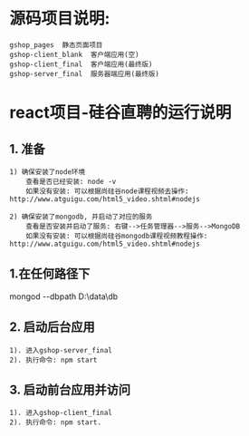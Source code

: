 # 源码项目说明:
	gshop_pages  静态页面项目
	gshop-client_blank  客户端应用(空)
	gshop-client_final  客户端应用(最终版)
	gshop-server_final  服务器端应用(最终版)


# react项目-硅谷直聘的运行说明
## 1. 准备
	1) 确保安装了node环境
		查看是否已经安装: node -v
		如果没有安装: 可以根据尚硅谷node课程视频去操作: http://www.atguigu.com/html5_video.shtml#nodejs

	2) 确保安装了mongodb, 并启动了对应的服务
		查看是否安装并启动了服务: 右键-->任务管理器-->服务-->MongoDB
		如果没有安装: 可以根据尚硅谷mongodb课程视频教程操作: http://www.atguigu.com/html5_video.shtml#nodejs

## 1.在任何路径下
mongod --dbpath D:\data\db		
	
## 2. 启动后台应用
	1). 进入gshop-server_final
	2). 执行命令: npm start

## 3. 启动前台应用并访问
	1). 进入gshop-client_final
	2). 执行命令: npm start.


